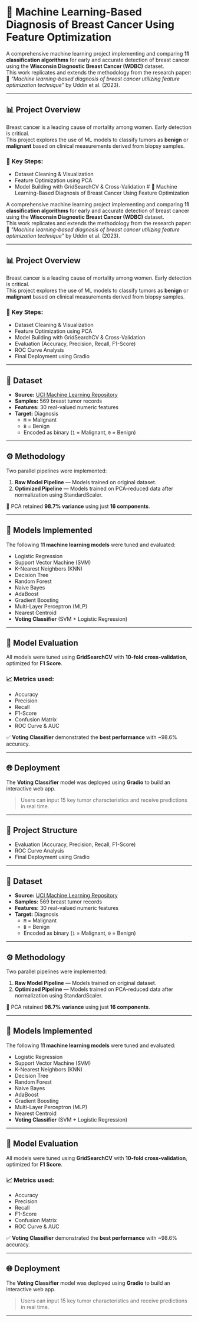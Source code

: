 # 🧠 Machine Learning-Based Diagnosis of Breast Cancer Using Feature Optimization

A comprehensive machine learning project implementing and comparing **11 classification algorithms** for early and accurate detection of breast cancer using the **Wisconsin Diagnostic Breast Cancer (WDBC)** dataset.  
This work replicates and extends the methodology from the research paper:  
📄 _"Machine learning-based diagnosis of breast cancer utilizing feature optimization technique"_ by Uddin et al. (2023).

---

## 📊 Project Overview

Breast cancer is a leading cause of mortality among women. Early detection is critical.  
This project explores the use of ML models to classify tumors as **benign** or **malignant** based on clinical measurements derived from biopsy samples.

### 🔑 Key Steps:
- Dataset Cleaning & Visualization  
- Feature Optimization using PCA  
- Model Building with GridSearchCV & Cross-Validation  # 🧠 Machine Learning-Based Diagnosis of Breast Cancer Using Feature Optimization

A comprehensive machine learning project implementing and comparing **11 classification algorithms** for early and accurate detection of breast cancer using the **Wisconsin Diagnostic Breast Cancer (WDBC)** dataset.  
This work replicates and extends the methodology from the research paper:  
📄 _"Machine learning-based diagnosis of breast cancer utilizing feature optimization technique"_ by Uddin et al. (2023).

---

## 📊 Project Overview

Breast cancer is a leading cause of mortality among women. Early detection is critical.  
This project explores the use of ML models to classify tumors as **benign** or **malignant** based on clinical measurements derived from biopsy samples.

### 🔑 Key Steps:
- Dataset Cleaning & Visualization  
- Feature Optimization using PCA  
- Model Building with GridSearchCV & Cross-Validation  
- Evaluation (Accuracy, Precision, Recall, F1-Score)  
- ROC Curve Analysis  
- Final Deployment using Gradio

---

## 🧬 Dataset

- **Source:** [UCI Machine Learning Repository](https://archive.ics.uci.edu/ml/datasets/Breast+Cancer+Wisconsin+(Diagnostic))
- **Samples:** 569 breast tumor records
- **Features:** 30 real-valued numeric features
- **Target:** Diagnosis  
  - `M` = Malignant  
  - `B` = Benign  
  - Encoded as binary (`1` = Malignant, `0` = Benign)

---

## ⚙️ Methodology

Two parallel pipelines were implemented:

1. **Raw Model Pipeline** — Models trained on original dataset.
2. **Optimized Pipeline** — Models trained on PCA-reduced data after normalization using StandardScaler.

📌 PCA retained **98.7% variance** using just **16 components**.

---

## 🤖 Models Implemented

The following **11 machine learning models** were tuned and evaluated:

- Logistic Regression  
- Support Vector Machine (SVM)  
- K-Nearest Neighbors (KNN)  
- Decision Tree  
- Random Forest  
- Naive Bayes  
- AdaBoost  
- Gradient Boosting  
- Multi-Layer Perceptron (MLP)  
- Nearest Centroid  
- **Voting Classifier** (SVM + Logistic Regression)

---

## 🧪 Model Evaluation

All models were tuned using **GridSearchCV** with **10-fold cross-validation**, optimized for **F1 Score**.

### 📈 Metrics used:

- Accuracy  
- Precision  
- Recall  
- F1-Score  
- Confusion Matrix  
- ROC Curve & AUC

✅ **Voting Classifier** demonstrated the **best performance** with ~98.6% accuracy.

---

## 🌐 Deployment

The **Voting Classifier** model was deployed using **Gradio** to build an interactive web app.

> Users can input 15 key tumor characteristics and receive predictions in real time.

---

## 📁 Project Structure


- Evaluation (Accuracy, Precision, Recall, F1-Score)  
- ROC Curve Analysis  
- Final Deployment using Gradio

---

## 🧬 Dataset

- **Source:** [UCI Machine Learning Repository](https://archive.ics.uci.edu/ml/datasets/Breast+Cancer+Wisconsin+(Diagnostic))
- **Samples:** 569 breast tumor records
- **Features:** 30 real-valued numeric features
- **Target:** Diagnosis  
  - `M` = Malignant  
  - `B` = Benign  
  - Encoded as binary (`1` = Malignant, `0` = Benign)

---

## ⚙️ Methodology

Two parallel pipelines were implemented:

1. **Raw Model Pipeline** — Models trained on original dataset.
2. **Optimized Pipeline** — Models trained on PCA-reduced data after normalization using StandardScaler.

📌 PCA retained **98.7% variance** using just **16 components**.

---

## 🤖 Models Implemented

The following **11 machine learning models** were tuned and evaluated:

- Logistic Regression  
- Support Vector Machine (SVM)  
- K-Nearest Neighbors (KNN)  
- Decision Tree  
- Random Forest  
- Naive Bayes  
- AdaBoost  
- Gradient Boosting  
- Multi-Layer Perceptron (MLP)  
- Nearest Centroid  
- **Voting Classifier** (SVM + Logistic Regression)

---

## 🧪 Model Evaluation

All models were tuned using **GridSearchCV** with **10-fold cross-validation**, optimized for **F1 Score**.

### 📈 Metrics used:

- Accuracy  
- Precision  
- Recall  
- F1-Score  
- Confusion Matrix  
- ROC Curve & AUC

✅ **Voting Classifier** demonstrated the **best performance** with ~98.6% accuracy.

---

## 🌐 Deployment

The **Voting Classifier** model was deployed using **Gradio** to build an interactive web app.

> Users can input 15 key tumor characteristics and receive predictions in real time.

---
